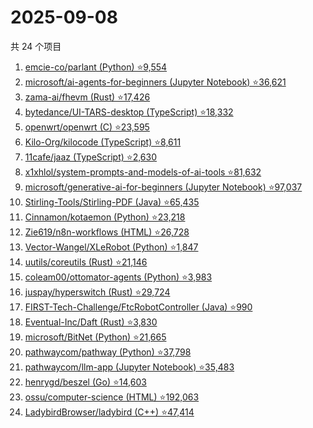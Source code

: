 # 2025-09-08

共 24 个项目

<!-- BEGIN GITHUB -->
<!-- 最后更新时间 2025-09-08 20:18:26 +0800 -->
1. [emcie-co/parlant (Python) ⭐9,554](https://github.com/emcie-co/parlant)
1. [microsoft/ai-agents-for-beginners (Jupyter Notebook) ⭐36,621](https://github.com/microsoft/ai-agents-for-beginners)
1. [zama-ai/fhevm (Rust) ⭐17,426](https://github.com/zama-ai/fhevm)
1. [bytedance/UI-TARS-desktop (TypeScript) ⭐18,332](https://github.com/bytedance/UI-TARS-desktop)
1. [openwrt/openwrt (C) ⭐23,595](https://github.com/openwrt/openwrt)
1. [Kilo-Org/kilocode (TypeScript) ⭐8,611](https://github.com/Kilo-Org/kilocode)
1. [11cafe/jaaz (TypeScript) ⭐2,630](https://github.com/11cafe/jaaz)
1. [x1xhlol/system-prompts-and-models-of-ai-tools ⭐81,632](https://github.com/x1xhlol/system-prompts-and-models-of-ai-tools)
1. [microsoft/generative-ai-for-beginners (Jupyter Notebook) ⭐97,037](https://github.com/microsoft/generative-ai-for-beginners)
1. [Stirling-Tools/Stirling-PDF (Java) ⭐65,435](https://github.com/Stirling-Tools/Stirling-PDF)
1. [Cinnamon/kotaemon (Python) ⭐23,218](https://github.com/Cinnamon/kotaemon)
1. [Zie619/n8n-workflows (HTML) ⭐26,728](https://github.com/Zie619/n8n-workflows)
1. [Vector-Wangel/XLeRobot (Python) ⭐1,847](https://github.com/Vector-Wangel/XLeRobot)
1. [uutils/coreutils (Rust) ⭐21,146](https://github.com/uutils/coreutils)
1. [coleam00/ottomator-agents (Python) ⭐3,983](https://github.com/coleam00/ottomator-agents)
1. [juspay/hyperswitch (Rust) ⭐29,724](https://github.com/juspay/hyperswitch)
1. [FIRST-Tech-Challenge/FtcRobotController (Java) ⭐990](https://github.com/FIRST-Tech-Challenge/FtcRobotController)
1. [Eventual-Inc/Daft (Rust) ⭐3,830](https://github.com/Eventual-Inc/Daft)
1. [microsoft/BitNet (Python) ⭐21,665](https://github.com/microsoft/BitNet)
1. [pathwaycom/pathway (Python) ⭐37,798](https://github.com/pathwaycom/pathway)
1. [pathwaycom/llm-app (Jupyter Notebook) ⭐35,483](https://github.com/pathwaycom/llm-app)
1. [henrygd/beszel (Go) ⭐14,603](https://github.com/henrygd/beszel)
1. [ossu/computer-science (HTML) ⭐192,063](https://github.com/ossu/computer-science)
1. [LadybirdBrowser/ladybird (C++) ⭐47,414](https://github.com/LadybirdBrowser/ladybird)
<!-- END GITHUB -->